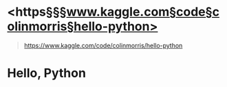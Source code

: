 # <https§§§www.kaggle.com§code§colinmorris§hello-python>
> <https://www.kaggle.com/code/colinmorris/hello-python>

# Hello, Python

